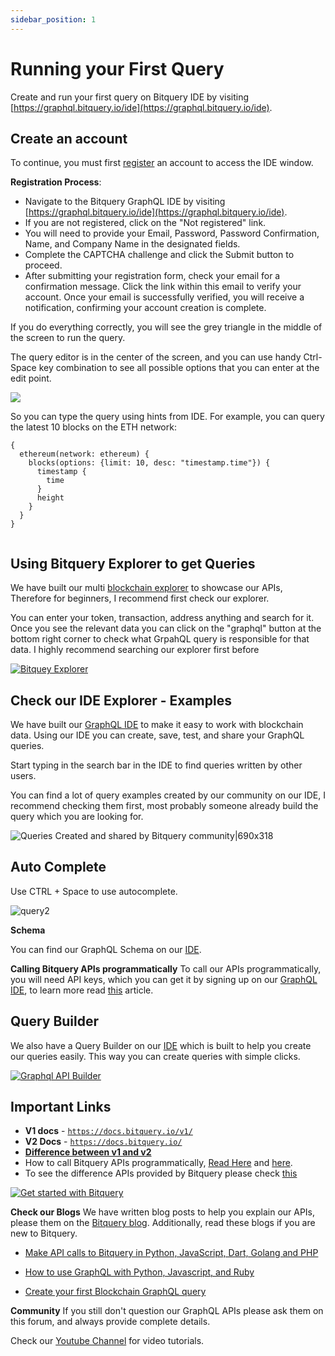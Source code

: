 ```yaml
---
sidebar_position: 1
---
```


# Running your First Query

Create and run your first query on Bitquery IDE by visiting [https://graphql.bitquery.io/ide](https://graphql.bitquery.io/ide).

## Create an account

To continue, you must first [register](https://account.bitquery.io/auth/signup) an account to access the IDE window.

**Registration Process**:

- Navigate to the Bitquery GraphQL IDE by visiting [https://graphql.bitquery.io/ide](https://graphql.bitquery.io/ide).
- If you are not registered, click on the "Not registered" link.
- You will need to provide your Email, Password, Password Confirmation, Name, and Company Name in the designated fields.
- Complete the CAPTCHA challenge and click the Submit button to proceed.
- After submitting your registration form, check your email for a confirmation message. Click the link within this email to verify your account. Once your email is successfully verified, you will receive a notification, confirming your account creation is complete.

If you do everything correctly, you will see the grey triangle in the middle of the screen to run the query.

The query editor is in the center of the screen, and you can use handy Ctrl-Space key
combination to see all possible options that you can enter at the edit point. 

![](/img/ide/quick_start.png)

So you can type the query using hints from IDE. For example, you can query the latest 10 blocks on the ETH network:

```
{
  ethereum(network: ethereum) {
    blocks(options: {limit: 10, desc: "timestamp.time"}) {
      timestamp {
        time
      }
      height
    }
  }
}


```

## Using Bitquery Explorer to get Queries

We have built our multi [blockchain explorer](http://explorer.bitquery.io/) to showcase our APIs, Therefore for beginners, I recommend first check our explorer.

You can enter your token, transaction, address anything and search for it. Once you see the relevant data you can click on the "graphql" button at the bottom right corner to check what GrpahQL query is responsible for that data. I highly recommend searching our explorer first before

[![Bitquey Explorer](/img/explorer.jpeg)](https://vimeo.com/548729514 "Bitquery Explorer - Click to Watch!")

## Check our IDE Explorer - Examples

We have built our [GraphQL IDE](https://graphql.bitquery.io/ide) to make it easy to work with blockchain data. Using our IDE you can create, save, test, and share your GraphQL queries.

Start typing in the search bar in the IDE to find queries written by other users.

You can find a lot of query examples created by our community on our IDE, I recommend checking them first, most probably someone already build the query which you are looking for.

![Queries Created and shared by Bitquery community|690x318](/img/queries-created-and-shared-by-Bitquery-community.png)

## Auto Complete

Use CTRL + Space to use autocomplete.

![query2](/img/ide/second.png)

**Schema**

You can find our GraphQL Schema on our [IDE](https://graphql.bitquery.io/ide).

**Calling Bitquery APIs programmatically**
To call our APIs programmatically, you will need API keys, which you can get it by signing up on our [GraphQL IDE](https://graphql.bitquery.io/ide), to learn more read [this](https://bitquery.io/blog/graphql-with-python-javascript-and-ruby) article.

## Query Builder

We also have a Query Builder on our [IDE](https://graphql.bitquery.io/ide) which is built to help you create our queries easily. This way you can create queries with simple clicks.

[![Graphql API Builder](/img/graphql-api-builder.jpeg)](https://vimeo.com/521756813 "Graphql API Builder - Click to Watch!")

## Important Links

- **V1 docs** - [`https://docs.bitquery.io/v1/`](https://docs.bitquery.io/v1/)
- **V2 Docs** - [`https://docs.bitquery.io/`](https://docs.bitquery.io/)
- [**Difference between v1 and v2**](v1-and-v2.md)
- How to call Bitquery APIs programmatically, [Read Here](https://bitquery.io/blog/graphql-with-python-javascript-and-ruby) and [here](https://community.bitquery.io/t/make-api-calls-to-bitquery-in-python-javascript-dart-golang-and-php/1004).
- To see the difference APIs provided by Bitquery please check [this](https://docs.google.com/presentation/d/1NET2jWidPNwuzR0_gy3SBY6_gX1n_a9KIHw4EQohDCE/edit?usp=sharing)

[![Get started with Bitquery](/img/get-started-with-bitquery.jpeg)](https://www.youtube.com/watch?v=pOFVc-kgSxc "Get started with Bitquery - Click to Watch!")

**Check our Blogs**
We have written blog posts to help you explain our APIs, please them on the [Bitquery blog](https://bitquery.io/blog). Additionally, read these blogs if you are new to Bitquery.

- [Make API calls to Bitquery in Python, JavaScript, Dart, Golang and PHP](https://community.bitquery.io/t/make-api-calls-to-bitquery-in-python-javascript-dart-golang-and-php/1004)

- [How to use GraphQL with Python, Javascript, and Ruby](https://bitquery.io/blog/graphql-with-python-javascript-and-ruby)
- [Create your first Blockchain GraphQL query](https://bitquery.io/blog/blockchain-graphql-query)

**Community**
If you still don't question our GraphQL APIs please ask them on this forum, and always provide complete details.

Check our [Youtube Channel](https://www.youtube.com/@bitquery) for video tutorials.
